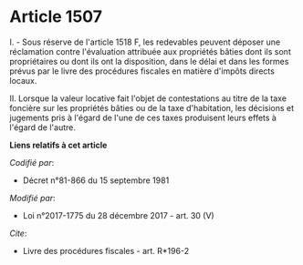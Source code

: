 # Article 1507

I. - Sous réserve de l'article 1518 F, les redevables peuvent déposer une réclamation contre l'évaluation attribuée aux
propriétés bâties dont ils sont propriétaires ou dont ils ont la disposition, dans le délai et dans les formes prévus par le
livre des procédures fiscales en matière d'impôts directs locaux.

II. Lorsque la valeur locative fait l'objet de contestations au titre de la taxe foncière sur les propriétés bâties ou de la
taxe d'habitation, les décisions et jugements pris à l'égard de l'une de ces taxes produisent leurs effets à l'égard de
l'autre.

**Liens relatifs à cet article**

_Codifié par_:

  - Décret n°81-866 du 15 septembre 1981

_Modifié par_:

  - Loi n°2017-1775 du 28 décembre 2017 - art. 30 (V)

_Cite_:

  - Livre des procédures fiscales - art. R*196-2
